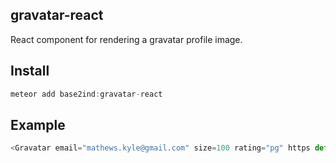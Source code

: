 ## gravatar-react

React component for rendering a gravatar profile image.

## Install

```javascript
meteor add base2ind:gravatar-react
```
## Example

```javascript
<Gravatar email="mathews.kyle@gmail.com" size=100 rating="pg" https default="monsterid" className="CustomAvatar-image" />
```